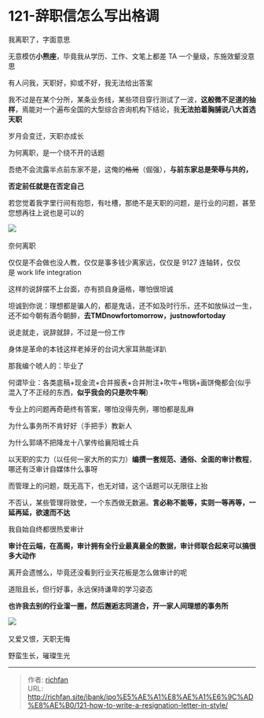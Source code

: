 # 121-辞职信怎么写出格调

我离职了，字面意思

无意模仿**小熊座**，毕竟我从学历、工作、文笔上都差 TA 一个量级，东施效颦没意思

有人问我，天职好，抑或不好，我无法给出答案

我不过是在某个分所，某条业务线，某些项目穿行测试了一波，**这般微不足道的抽样**，焉能对一个遍布全国的大型综合咨询机构下结论，我**无法拍着胸脯说八大首选天职**

岁月会变迁，天职亦成长

为何离职，是一个绕不开的话题

吾绝不会流露半点前东家不是，这俺的~~格局~~（倔强），**与前东家总是荣辱与共的，**

**否定前任就是在否定自己**

若您觉着我字里行间有抱怨，有吐槽，那绝不是天职的问题，是行业的问题，甚至您想再往上说也是可以的

![](https://cdn.staticaly.com/gh/richffan/img@main/obsidian/IPO/121-辞职信怎么写出格调_1.webp) 

奈何离职

仅仅是不会做也没人教，仅仅是事多钱少离家远，仅仅是 9127 连轴转，仅仅是 work life integration

这样的说辞摆不上台面，亦有损自身逼格，哪怕很坦诚

坦诚到你说：理想都是骗人的，都是鬼话，还不如及时行乐，还不如放纵过一生，还不如今朝有酒今朝醉，**去TMDnowfortomorrow，justnowfortoday**

  

说走就走，说辞就辞，不过是一份工作

身体是革命的本钱这样老掉牙的台词大家耳熟能详趴

那我编个唬人的：毕业了

何谓毕业：各类底稿+现金流+合并报表+合并附注+吹牛+甩锅+画饼俺都会(似乎混入了不正经的东西，**似乎我会的只是吹牛啊**)

专业上的问题再奇葩终有答案，哪怕没得先例，哪怕都是乱麻

为什么事务所不肯好好（手把手）教新人

为什么郭靖不把降龙十八掌传给襄阳城士兵

以天职的实力（以任何一家大所的实力）**编撰一套规范、通俗、全面的审计教程**，哪还有泛审计自媒体什么事呀

而管理上的问题，既无高下，也无对错，这个话题可以无限往上抬

不否认，某些管理将致使，一个东西做无数遍。**言必称不能等，实则一等再等，一延再延，欲速而不达**

  

我自始自终都很热爱审计

**审计在云端，在高阁，审计拥有全行业最真最全的数据，审计师联合起来可以搞很多大动作**

离开会遗憾么，毕竟还没看到行业天花板是怎么做审计的呢

道阻且长，但行好事，永远保持谦卑的学习姿态

**也许我去别的行业溜一圈，然后邂逅志同道合，开一家人间理想的事务所**

![](https://cdn.staticaly.com/gh/richffan/img@main/obsidian/IPO/121-辞职信怎么写出格调_2.webp) 

又爱又恨，天职无悔

野蛮生长，璀璨生光

---

> 作者: [richfan](https://richfan.site/)  
> URL: http://richfan.site/ibank/ipo%E5%AE%A1%E8%AE%A1%E6%9C%AD%E8%AE%B0/121-how-to-write-a-resignation-letter-in-style/  

